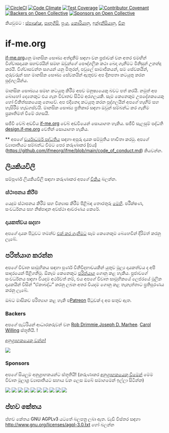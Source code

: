 [![CircleCI](https://circleci.com/gh/ifmeorg/ifme/tree/main.svg?style=svg)](https://circleci.com/gh/ifmeorg/ifme/tree/main)
[![Code Climate](https://codeclimate.com/github/ifmeorg/ifme/badges/gpa.svg)](https://codeclimate.com/github/ifmeorg/ifme)
[![Test Coverage](https://api.codeclimate.com/v1/badges/f9444a4d4116720518fe/test_coverage)](https://codeclimate.com/github/ifmeorg/ifme/test_coverage)
[![Contributor Covenant](https://img.shields.io/badge/Contributor%20Covenant-v2.1%20adopted-ff69b4.svg)](code_of_conduct.md)
[![Backers on Open Collective](https://opencollective.com/ifme/backers/badge.svg)](#backers)
[![Sponsors on Open Collective](https://opencollective.com/ifme/sponsors/badge.svg)](#sponsors)

කියවුමට : [ස්පාඤ්ඤ](https://github.com/ifmeorg/ifme/blob/main/README-ES.md), [පෘතුගීසි](https://github.com/ifmeorg/ifme/blob/main/README-PT.md), [ප්‍රංශ](https://github.com/ifmeorg/ifme/blob/main/README-FR.md), [
කොරියානු](https://github.com/ifmeorg/ifme/blob/main/README-KO.md), [ඉන්දුනීසියානු](https://github.com/ifmeorg/ifme/blob/main/README-ID.md), [චීන](https://github.com/ifmeorg/ifme/blob/main/README-CN.md)

# if-me.org

[if-me.org](https://www.if-me.org/)යනු මානසික සෞඛ්‍ය අත්දැකීම් සඳහා වන ප්‍රජාවක් වන අතර එමඟින් විශ්වාසදායක සහචරයින් සමඟ ඔවුන්ගේ පෞද්ගලික කථා බෙදා ගැනීමට මිනිසුන් උනන්දු කරයි. විශ්වාසවන්ත සගයන් යනු මිතුරන්, පවුලේ සාමාජිකයන්, සම සේවකයින්, ගුරුවරුන් සහ මානසික සෞඛ්‍ය සේවකයින් ඇතුළුව අප දිනපතා කටයුතු කරන පුද්ගලයින්ය.

මානසික සෞඛ්‍යය සමඟ කටයුතු කිරීම අපව මනුෂ්‍යයෙකු බවට පත් කරයි. නමුත් අප බොහෝ දෙනෙකුට එය ගැන විවෘතව සිටීම අරගලයකි. සෑම කෙනෙකුම උපදේශකයෙකු හෝ චිකිත්සකයෙකු නොවේ. අප එදිනෙදා කටයුතු කරන පුද්ගලයින් අපගේ හැඟීම් සහ හැසිරීම හැඩගස්වයි. මානසික සෞඛ්‍ය ප්‍රතිකාර සඳහා ඔවුන් සම්බන්ධ කර ගැනීම ප්‍රකෘතිමත් වීමේ රහසයි.

සජීවී වෙබ් අඩවිය [if-me.org](https://www.if-me.org/) වෙබ් අඩවියෙන් සොයාගත හැකිය. සජීවී සැලසුම් පද්ධති [design.if-me.org](http://design.if-me.org/) වෙතින් සොයාගත හැකිය.

** අපගේ [චර්යාධර්ම පද්ධතිය](http://contributor-covenant.org) සඳහා අපූරු දායක සම්මුතිය භාවිතා කරමු.
අපගේ ව්‍යාපෘතියට සම්බන්ධ වීමට පෙර කරුණාකර [එය] (https://github.com/ifmeorg/ifme/blob/main/code_of_conduct.md) කියවන්න.




## ලියකියවිලි

සම්පූර්ණ ලියකියවිලි සඳහා කරුණාකර අපගේ [විකිය](https://github.com/ifmeorg/ifme/wiki) බලන්න.

### ස්ථාපනය කිරීම

යෙදුම ස්ථාපනය කිරීම සහ වින්‍යාස කිරීම පිළිබඳ තොරතුරු [මෙහි](https://github.com/ifmeorg/ifme/wiki/Installation). පරීක්ෂණ, සංවර්ධනය සහ නිෂ්පාදන අවස්ථා ආවරණය කෙරේ.

### දායකත්වය සදහා

අපගේ දායක පිටුවට තමන්ව [එක් කර ගැනීමට](https://github.com/ifmeorg/ifme/wiki/Contributor-Blurb) සෑම කෙනෙකුම බෙහෙවින් දිරිමත් කරනු ලැබේ.

## පරිත්යාග කරන්න

අපගේ විවෘත සාමූහිකය සඳහා පූර්ණ විනිවිදභාවයකින් යුතුව මූල්‍ය දායකත්වය ද අපි සාදරයෙන් පිළිගනිමු. ඕනෑම කෙනෙකුට [පරිත්යාග](https://opencollective.com/ifme) ගොනු කළ හැකිය. ප්‍රජාවගේ සංවර්ධනය සඳහා වියදම අර්ථවත් නම්, එය අපගේ විවෘත සාමූහිකයේ ලෙජරයේ මූලික දායකයින් විසින් “ඒකාබද්ධ” කරනු ලබන අතර වියදම ගොනු කළ තැනැත්තාට ප්‍රතිපූරණය කරනු ලැබේ.


ඔබට මාසිකව පරිත්‍යාග කළ හැකි ප[Patreon](https://www.patreon.com/ifme) පිටුවක් ද අප සතුව ඇත.


### Backers

අපගේ පැට්රියන් ආධාරකරුවන් වන [Rob Drimmie](https://www.patreon.com/user?u=3251857),[Joseph D. Marhee](https://www.patreon.com/user?u=2899171). [Carol Willing](https://www.patreon.com/user?u=202458) ස්තූතියි.
!


[අනුග්‍රාහකයෙකු වන්න!](https://opencollective.com/ifme#backer)

<a href="https://opencollective.com/ifme#backers" target="_blank"><img src="https://opencollective.com/ifme/backers.svg?width=890"></a>

### Sponsors

අපගේ සියලුම අනුග්‍රාහකයන්ට ස්තූතියි! (කරුණාකර [අනුග්‍රාහකයෙකු වීමෙන්](https://opencollective.com/ifme#sponsor)
 මෙම විවෘත මූලාශ්‍ර ව්‍යාපෘතියට සහාය වන ලෙස ඔබේ සමාගමෙන් ඉල්ලා සිටින්න)

<section role="presentation">
  <a href="https://opencollective.com/ifme/sponsor/0/website" target="_blank"><img src="https://opencollective.com/ifme/sponsor/0/avatar.svg"></a>
  <a href="https://opencollective.com/ifme/sponsor/1/website" target="_blank"><img src="https://opencollective.com/ifme/sponsor/1/avatar.svg"></a>
  <a href="https://opencollective.com/ifme/sponsor/2/website" target="_blank"><img src="https://opencollective.com/ifme/sponsor/2/avatar.svg"></a>
  <a href="https://opencollective.com/ifme/sponsor/3/website" target="_blank"><img src="https://opencollective.com/ifme/sponsor/3/avatar.svg"></a>
  <a href="https://opencollective.com/ifme/sponsor/4/website" target="_blank"><img src="https://opencollective.com/ifme/sponsor/4/avatar.svg"></a>
  <a href="https://opencollective.com/ifme/sponsor/5/website" target="_blank"><img src="https://opencollective.com/ifme/sponsor/5/avatar.svg"></a>
  <a href="https://opencollective.com/ifme/sponsor/6/website" target="_blank"><img src="https://opencollective.com/ifme/sponsor/6/avatar.svg"></a>
  <a href="https://opencollective.com/ifme/sponsor/7/website" target="_blank"><img src="https://opencollective.com/ifme/sponsor/7/avatar.svg"></a>
  <a href="https://opencollective.com/ifme/sponsor/8/website" target="_blank"><img src="https://opencollective.com/ifme/sponsor/8/avatar.svg"></a>
  <a href="https://opencollective.com/ifme/sponsor/9/website" target="_blank"><img src="https://opencollective.com/ifme/sponsor/9/avatar.svg"></a>
</section>

## ප්‍භව කේතය

ප්‍භව කේතය GNU AGPLv3 යටතේ බලපත්‍ර ලබා ඇත. වැඩි විස්තර සඳහා http://www.gnu.org/licenses/agpl-3.0.txt හෝ බලන්න
